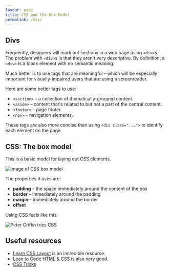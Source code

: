 ```yaml
---
layout: page
title: CSS and the Box Model
permalink: /css/
---
```


## Divs

Frequently, designers will mark out sections in a web page using `<div>`s. The problem with `<div>`s is that they aren't very descriptive. By definition, a `<div>` is a block element with no semantic meaning.

Much better is to use tags that are meaningful – which will be especially important for visually-impaired users that are using a screenreader.

Here are some better tags to use:

* `<section>` – a collection of thematically-grouped content.
* `<aside>` – content that's related to but not a part of the central content.
* `<footer>` – page footer.
* `<nav>` – navigation elements.

These tags are also more concise than using `<div class="...">` to identify each element on the page.

## CSS: The box model

This is a basic model for laying out CSS elements.

![Image of CSS box model](http://css-tricks.com/wp-content/csstricks-uploads/firebox.png)

The properties it uses are:

* **padding** – the space immediately around the content of the box
* **border** – immediately around the padding
* **margin** – immediately around the border
* **offset**

Using CSS feels like this:

![Peter Griffin tries CSS](http://i.imgur.com/Q3cUg29.gif)

## Useful resources
* [Learn CSS Layout](http://learnlayout.com) is an incredible resource.
* [Lean to Code HTML & CSS](http://learn.shayhowe.com/html-css/) is also very good.
* [CSS Tricks](http://css-tricks.com)
